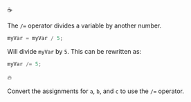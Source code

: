:coffee:

The `/=` operator divides a variable by another number.

```javascript
myVar = myVar / 5;
```

Will divide `myVar` by `5`. This can be rewritten as:

```javascript
myVar /= 5;
```

:fire:

Convert the assignments for `a`, `b`, and `c` to use the `/=` operator.
